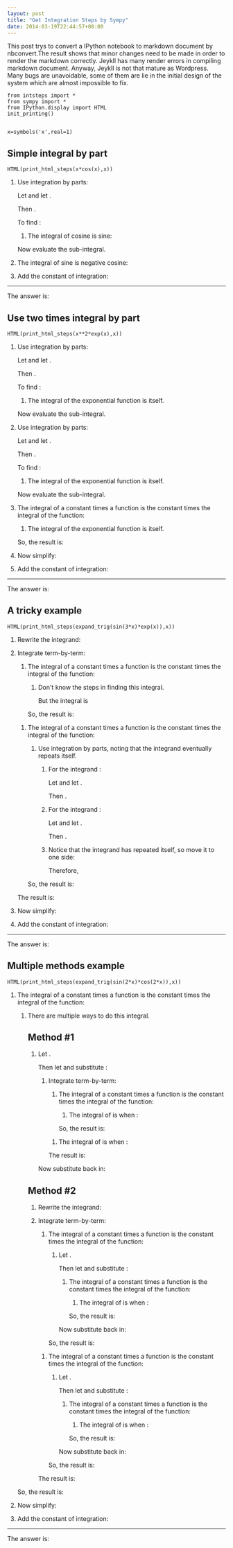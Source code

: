 ```yaml
---
layout: post
title: "Get Integration Steps by Sympy"
date: 2014-03-19T22:44:57+08:00
---
```


This post trys to convert a IPython notebook to markdown document by nbconvert.The result shows that minor changes need to be made in order to render the markdown correctly. Jeykll has many render errors in compiling markdown document. Anyway, Jeykll is not that mature as Wordpress. Many bugs are unavoidable, some of them are lie in the initial design of the system which are almost impossible to fix.

    from intsteps import *
    from sympy import *
    from IPython.display import HTML
    init_printing()


    x=symbols('x',real=1)

## Simple integral by part


    HTML(print_html_steps(x*cos(x),x))




<ol>
<li>
    <p>Use integration by parts:</p>
    <p><script type="math/tex; mode=display">\int \operatorname{u} \operatorname{dv}
                = \operatorname{u}\operatorname{v} -
                \int \operatorname{v} \operatorname{du}</script></p>
    <p>Let <script type="math/tex; mode=inline">u{\left (x \right )} = x</script> and let <script type="math/tex; mode=inline">\operatorname{dv}{\left (x \right )} = \cos{\left (x \right )}</script>.</p>
    <p>Then <script type="math/tex; mode=inline">\operatorname{du}{\left (x \right )} = 1</script>.</p>
    <p>To find <script type="math/tex; mode=inline">v{\left (x \right )}</script>:</p>
    <ol>
    <li>
        <p>The integral of cosine is sine:</p>
        <p><script type="math/tex; mode=display">\int \cos{\left (x \right )}\, dx = \sin{\left (x \right )}</script></p>
    </li>
    </ol>
    <p>Now evaluate the sub-integral.</p>
<li>
    <p>The integral of sine is negative cosine:</p>
    <p><script type="math/tex; mode=display">\int \sin{\left (x \right )}\, dx = - \cos{\left (x \right )}</script></p>
</li>
</li>
<li>
    <p>Add the constant of integration:</p>
    <p><script type="math/tex; mode=display">x \sin{\left (x \right )} + \cos{\left (x \right )}+ \mathrm{constant}</script></p>
</li>
</ol>
<hr/>
<p>The answer is:</p>
<p><script type="math/tex; mode=display">x \sin{\left (x \right )} + \cos{\left (x \right )}+ \mathrm{constant}</script></p>



## Use two times integral by part


    HTML(print_html_steps(x**2*exp(x),x))




<ol>
<li>
    <p>Use integration by parts:</p>
    <p><script type="math/tex; mode=display">\int \operatorname{u} \operatorname{dv}
                = \operatorname{u}\operatorname{v} -
                \int \operatorname{v} \operatorname{du}</script></p>
    <p>Let <script type="math/tex; mode=inline">u{\left (x \right )} = x^{2}</script> and let <script type="math/tex; mode=inline">\operatorname{dv}{\left (x \right )} = e^{x}</script>.</p>
    <p>Then <script type="math/tex; mode=inline">\operatorname{du}{\left (x \right )} = 2 x</script>.</p>
    <p>To find <script type="math/tex; mode=inline">v{\left (x \right )}</script>:</p>
    <ol>
    <li>
        <p>The integral of the exponential function is itself.</p>
        <p><script type="math/tex; mode=display">\int e^{x}\, dx = e^{x}</script></p>
    </li>
    </ol>
    <p>Now evaluate the sub-integral.</p>
<li>
    <p>Use integration by parts:</p>
    <p><script type="math/tex; mode=display">\int \operatorname{u} \operatorname{dv}
                = \operatorname{u}\operatorname{v} -
                \int \operatorname{v} \operatorname{du}</script></p>
    <p>Let <script type="math/tex; mode=inline">u{\left (x \right )} = 2 x</script> and let <script type="math/tex; mode=inline">\operatorname{dv}{\left (x \right )} = e^{x}</script>.</p>
    <p>Then <script type="math/tex; mode=inline">\operatorname{du}{\left (x \right )} = 2</script>.</p>
    <p>To find <script type="math/tex; mode=inline">v{\left (x \right )}</script>:</p>
    <ol>
    <li>
        <p>The integral of the exponential function is itself.</p>
        <p><script type="math/tex; mode=display">\int e^{x}\, dx = e^{x}</script></p>
    </li>
    </ol>
    <p>Now evaluate the sub-integral.</p>
<li>
    <p>The integral of a constant times a function is the constant times the integral of the function:</p>
    <p><script type="math/tex; mode=display">\int 2 e^{x}\, dx = 2 \int e^{x}\, dx</script></p>
    <ol>
    <li>
        <p>The integral of the exponential function is itself.</p>
        <p><script type="math/tex; mode=display">\int e^{x}\, dx = e^{x}</script></p>
    </li>
    </ol>
    <p>So, the result is: <script type="math/tex; mode=inline">2 e^{x}</script></p>
</li>
</li>
</li>
<li>
    <p>Now simplify:</p>
    <p><script type="math/tex; mode=display">\left(x^{2} - 2 x + 2\right) e^{x}</script></p>
</li>
<li>
    <p>Add the constant of integration:</p>
    <p><script type="math/tex; mode=display">\left(x^{2} - 2 x + 2\right) e^{x}+ \mathrm{constant}</script></p>
</li>
</ol>
<hr/>
<p>The answer is:</p>
<p><script type="math/tex; mode=display">\left(x^{2} - 2 x + 2\right) e^{x}+ \mathrm{constant}</script></p>



## A tricky example


    HTML(print_html_steps(expand_trig(sin(3*x)*exp(x)),x))




<ol>
<li>
    <p>Rewrite the integrand:</p>
    <p><script type="math/tex; mode=display">\left(- 4 \sin^{3}{\left (x \right )} + 3 \sin{\left (x \right )}\right) e^{x} = - 4 e^{x} \sin^{3}{\left (x \right )} + 3 e^{x} \sin{\left (x \right )}</script></p>
<li>
    <p>Integrate term-by-term:</p>
    <ol>
    <li>
        <p>The integral of a constant times a function is the constant times the integral of the function:</p>
        <p><script type="math/tex; mode=display">\int - 4 e^{x} \sin^{3}{\left (x \right )}\, dx = - 4 \int e^{x} \sin^{3}{\left (x \right )}\, dx</script></p>
        <ol>
        <li>
            <p>Don't know the steps in finding this integral.</p>
            <p>But the integral is</p>
            <p><script type="math/tex; mode=display">\frac{2 e^{x}}{5} \sin^{3}{\left (x \right )} - \frac{3 e^{x}}{5} \sin^{2}{\left (x \right )} \cos{\left (x \right )} + \frac{3 e^{x}}{10} \sin{\left (x \right )} \cos^{2}{\left (x \right )} - \frac{3 e^{x}}{10} \cos^{3}{\left (x \right )}</script></p>
        </li>
        </ol>
        <p>So, the result is: <script type="math/tex; mode=inline">- \frac{8 e^{x}}{5} \sin^{3}{\left (x \right )} + \frac{12 e^{x}}{5} \sin^{2}{\left (x \right )} \cos{\left (x \right )} - \frac{6 e^{x}}{5} \sin{\left (x \right )} \cos^{2}{\left (x \right )} + \frac{6 e^{x}}{5} \cos^{3}{\left (x \right )}</script></p>
    </li>
    </ol>
    <ol>
    <li>
        <p>The integral of a constant times a function is the constant times the integral of the function:</p>
        <p><script type="math/tex; mode=display">\int 3 e^{x} \sin{\left (x \right )}\, dx = 3 \int e^{x} \sin{\left (x \right )}\, dx</script></p>
        <ol>
        <li>
            <p>Use integration by parts, noting that the integrand eventually repeats itself.</p>
            <ol>
            <li>
                <p>For the integrand <script type="math/tex; mode=inline">e^{x} \sin{\left (x \right )}</script>:</p>
                <p>Let <script type="math/tex; mode=inline">u{\left (x \right )} = \sin{\left (x \right )}</script> and let <script type="math/tex; mode=inline">\operatorname{dv}{\left (x \right )} = e^{x}</script>.</p>
                <p>Then <script type="math/tex; mode=inline">\int e^{x} \sin{\left (x \right )}\, dx = e^{x} \sin{\left (x \right )} - \int e^{x} \cos{\left (x \right )}\, dx</script>.</p>
            </li>
            <li>
                <p>For the integrand <script type="math/tex; mode=inline">e^{x} \cos{\left (x \right )}</script>:</p>
                <p>Let <script type="math/tex; mode=inline">u{\left (x \right )} = \cos{\left (x \right )}</script> and let <script type="math/tex; mode=inline">\operatorname{dv}{\left (x \right )} = e^{x}</script>.</p>
                <p>Then <script type="math/tex; mode=inline">\int e^{x} \sin{\left (x \right )}\, dx = e^{x} \sin{\left (x \right )} - e^{x} \cos{\left (x \right )} + \int - e^{x} \sin{\left (x \right )}\, dx</script>.</p>
            </li>
            <li>
                <p>Notice that the integrand has repeated itself, so move it to one side:</p>
                <p><script type="math/tex; mode=display">2 \int e^{x} \sin{\left (x \right )}\, dx = e^{x} \sin{\left (x \right )} - e^{x} \cos{\left (x \right )}</script></p>
                <p>Therefore,</p>
                <p><script type="math/tex; mode=display">\int e^{x} \sin{\left (x \right )}\, dx = \frac{e^{x}}{2} \sin{\left (x \right )} - \frac{e^{x}}{2} \cos{\left (x \right )}</script></p>
            </li>
            </ol>
        </li>
        </ol>
        <p>So, the result is: <script type="math/tex; mode=inline">\frac{3 e^{x}}{2} \sin{\left (x \right )} - \frac{3 e^{x}}{2} \cos{\left (x \right )}</script></p>
    </li>
    </ol>
    <p>The result is: <script type="math/tex; mode=inline">- \frac{8 e^{x}}{5} \sin^{3}{\left (x \right )} + \frac{12 e^{x}}{5} \sin^{2}{\left (x \right )} \cos{\left (x \right )} - \frac{6 e^{x}}{5} \sin{\left (x \right )} \cos^{2}{\left (x \right )} + \frac{3 e^{x}}{2} \sin{\left (x \right )} + \frac{6 e^{x}}{5} \cos^{3}{\left (x \right )} - \frac{3 e^{x}}{2} \cos{\left (x \right )}</script></p>
</li>
</li>
<li>
    <p>Now simplify:</p>
    <p><script type="math/tex; mode=display">\frac{e^{x}}{10} \left(\sin{\left (3 x \right )} - 3 \cos{\left (3 x \right )}\right)</script></p>
</li>
<li>
    <p>Add the constant of integration:</p>
    <p><script type="math/tex; mode=display">\frac{e^{x}}{10} \left(\sin{\left (3 x \right )} - 3 \cos{\left (3 x \right )}\right)+ \mathrm{constant}</script></p>
</li>
</ol>
<hr/>
<p>The answer is:</p>
<p><script type="math/tex; mode=display">\frac{e^{x}}{10} \left(\sin{\left (3 x \right )} - 3 \cos{\left (3 x \right )}\right)+ \mathrm{constant}</script></p>



## Multiple methods example


    HTML(print_html_steps(expand_trig(sin(2*x)*cos(2*x)),x))




<ol>
<li>
    <p>The integral of a constant times a function is the constant times the integral of the function:</p>
    <p><script type="math/tex; mode=display">\int 2 \left(2 \cos^{2}{\left (x \right )} - 1\right) \sin{\left (x \right )} \cos{\left (x \right )}\, dx = 2 \int \left(2 \cos^{2}{\left (x \right )} - 1\right) \sin{\left (x \right )} \cos{\left (x \right )}\, dx</script></p>
    <ol>
    <li>
        <p>There are multiple ways to do this integral.</p>
    <div class="collapsible">
        <h2>Method #1</h2>
        <ol>
        <li>
            <p>Let <script type="math/tex; mode=inline">u = \cos{\left (x \right )}</script>.</p>
            <p>Then let <script type="math/tex; mode=inline">du = - \sin{\left (x \right )} dx</script> and substitute <script type="math/tex; mode=inline">du</script>:</p>
            <p><script type="math/tex; mode=display">\int - 2 u^{3} + u\, du</script></p>
            <ol>
            <li>
                <p>Integrate term-by-term:</p>
                <ol>
                <li>
                    <p>The integral of a constant times a function is the constant times the integral of the function:</p>
                    <p><script type="math/tex; mode=display">\int - 2 u^{3}\, du = - 2 \int u^{3}\, du</script></p>
                    <ol>
                    <li>
                        <p>The integral of <script type="math/tex; mode=inline">u^{n}</script> is <script type="math/tex; mode=inline">\frac{u^{n + 1}}{n + 1}</script> when <script type="math/tex; mode=inline">n \neq -1</script>:</p>
                        <p><script type="math/tex; mode=display">\int u^{3}\, du = \frac{u^{4}}{4}</script></p>
                    </li>
                    </ol>
                    <p>So, the result is: <script type="math/tex; mode=inline">- \frac{u^{4}}{2}</script></p>
                </li>
                </ol>
                <ol>
                <li>
                    <p>The integral of <script type="math/tex; mode=inline">u^{n}</script> is <script type="math/tex; mode=inline">\frac{u^{n + 1}}{n + 1}</script> when <script type="math/tex; mode=inline">n \neq -1</script>:</p>
                    <p><script type="math/tex; mode=display">\int u\, du = \frac{u^{2}}{2}</script></p>
                </li>
                </ol>
                <p>The result is: <script type="math/tex; mode=inline">- \frac{u^{4}}{2} + \frac{u^{2}}{2}</script></p>
            </li>
            </ol>
            <p>Now substitute <script type="math/tex; mode=inline">u</script> back in:</p>
            <p><script type="math/tex; mode=display">- \frac{1}{2} \cos^{4}{\left (x \right )} + \frac{1}{2} \cos^{2}{\left (x \right )}</script></p>
        </li>
        </ol>
    </div>
    <div class="collapsible">
        <h2>Method #2</h2>
        <ol>
        <li>
            <p>Rewrite the integrand:</p>
            <p><script type="math/tex; mode=display">\left(2 \cos^{2}{\left (x \right )} - 1\right) \sin{\left (x \right )} \cos{\left (x \right )} = 2 \sin{\left (x \right )} \cos^{3}{\left (x \right )} - \sin{\left (x \right )} \cos{\left (x \right )}</script></p>
        <li>
            <p>Integrate term-by-term:</p>
            <ol>
            <li>
                <p>The integral of a constant times a function is the constant times the integral of the function:</p>
                <p><script type="math/tex; mode=display">\int 2 \sin{\left (x \right )} \cos^{3}{\left (x \right )}\, dx = 2 \int \sin{\left (x \right )} \cos^{3}{\left (x \right )}\, dx</script></p>
                <ol>
                <li>
                    <p>Let <script type="math/tex; mode=inline">u = \cos{\left (x \right )}</script>.</p>
                    <p>Then let <script type="math/tex; mode=inline">du = - \sin{\left (x \right )} dx</script> and substitute <script type="math/tex; mode=inline">- du</script>:</p>
                    <p><script type="math/tex; mode=display">\int - u^{3}\, du</script></p>
                    <ol>
                    <li>
                        <p>The integral of a constant times a function is the constant times the integral of the function:</p>
                        <p><script type="math/tex; mode=display">\int - u^{3}\, dx = - \int u^{3}\, dx</script></p>
                        <ol>
                        <li>
                            <p>The integral of <script type="math/tex; mode=inline">u^{n}</script> is <script type="math/tex; mode=inline">\frac{u^{n + 1}}{n + 1}</script> when <script type="math/tex; mode=inline">n \neq -1</script>:</p>
                            <p><script type="math/tex; mode=display">\int u^{3}\, du = \frac{u^{4}}{4}</script></p>
                        </li>
                        </ol>
                        <p>So, the result is: <script type="math/tex; mode=inline">- \frac{u^{4}}{4}</script></p>
                    </li>
                    </ol>
                    <p>Now substitute <script type="math/tex; mode=inline">u</script> back in:</p>
                    <p><script type="math/tex; mode=display">- \frac{1}{4} \cos^{4}{\left (x \right )}</script></p>
                </li>
                </ol>
                <p>So, the result is: <script type="math/tex; mode=inline">- \frac{1}{2} \cos^{4}{\left (x \right )}</script></p>
            </li>
            </ol>
            <ol>
            <li>
                <p>The integral of a constant times a function is the constant times the integral of the function:</p>
                <p><script type="math/tex; mode=display">\int - \sin{\left (x \right )} \cos{\left (x \right )}\, dx = - \int \sin{\left (x \right )} \cos{\left (x \right )}\, dx</script></p>
                <ol>
                <li>
                    <p>Let <script type="math/tex; mode=inline">u = \cos{\left (x \right )}</script>.</p>
                    <p>Then let <script type="math/tex; mode=inline">du = - \sin{\left (x \right )} dx</script> and substitute <script type="math/tex; mode=inline">- du</script>:</p>
                    <p><script type="math/tex; mode=display">\int - u\, du</script></p>
                    <ol>
                    <li>
                        <p>The integral of a constant times a function is the constant times the integral of the function:</p>
                        <p><script type="math/tex; mode=display">\int - u\, dx = - \int u\, dx</script></p>
                        <ol>
                        <li>
                            <p>The integral of <script type="math/tex; mode=inline">u^{n}</script> is <script type="math/tex; mode=inline">\frac{u^{n + 1}}{n + 1}</script> when <script type="math/tex; mode=inline">n \neq -1</script>:</p>
                            <p><script type="math/tex; mode=display">\int u\, du = \frac{u^{2}}{2}</script></p>
                        </li>
                        </ol>
                        <p>So, the result is: <script type="math/tex; mode=inline">- \frac{u^{2}}{2}</script></p>
                    </li>
                    </ol>
                    <p>Now substitute <script type="math/tex; mode=inline">u</script> back in:</p>
                    <p><script type="math/tex; mode=display">- \frac{1}{2} \cos^{2}{\left (x \right )}</script></p>
                </li>
                </ol>
                <p>So, the result is: <script type="math/tex; mode=inline">\frac{1}{2} \cos^{2}{\left (x \right )}</script></p>
            </li>
            </ol>
            <p>The result is: <script type="math/tex; mode=inline">- \frac{1}{2} \cos^{4}{\left (x \right )} + \frac{1}{2} \cos^{2}{\left (x \right )}</script></p>
        </li>
        </li>
        </ol>
    </div>
    </li>
    </ol>
    <p>So, the result is: <script type="math/tex; mode=inline">- \cos^{4}{\left (x \right )} + \cos^{2}{\left (x \right )}</script></p>
</li>
<li>
    <p>Now simplify:</p>
    <p><script type="math/tex; mode=display">- \frac{1}{8} \cos{\left (4 x \right )} + \frac{1}{8}</script></p>
</li>
<li>
    <p>Add the constant of integration:</p>
    <p><script type="math/tex; mode=display">- \frac{1}{8} \cos{\left (4 x \right )} + \frac{1}{8}+ \mathrm{constant}</script></p>
</li>
</ol>
<hr/>
<p>The answer is:</p>
<p><script type="math/tex; mode=display">- \frac{1}{8} \cos{\left (4 x \right )} + \frac{1}{8}+ \mathrm{constant}</script></p>


